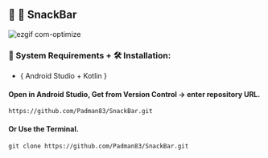 ## 🤖 📱 SnackBar

![ezgif com-optimize](https://user-images.githubusercontent.com/45048950/91664632-28da4f80-eb23-11ea-88c5-defe8ee48012.gif)

### 🧰 System Requirements +  🛠️ Installation: 

* { Android Studio + Kotlin }

#### Open in Android Studio, Get from Version Control -> enter repository URL.

```
https://github.com/Padman83/SnackBar.git
```

#### Or Use the Terminal.

```
git clone https://github.com/Padman83/SnackBar.git

